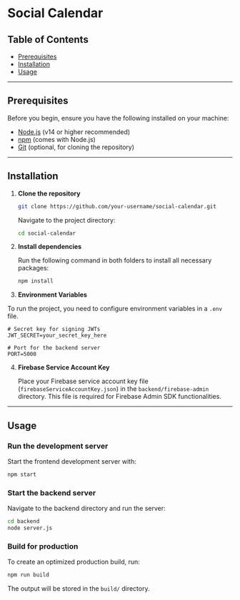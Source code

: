 # Social Calendar

## Table of Contents

- [Prerequisites](#prerequisites)
- [Installation](#installation)
- [Usage](#usage)
---

## Prerequisites

Before you begin, ensure you have the following installed on your machine:

- [Node.js](https://nodejs.org/) (v14 or higher recommended)
- [npm](https://www.npmjs.com/) (comes with Node.js)
- [Git](https://git-scm.com/) (optional, for cloning the repository)

---

## Installation

1. **Clone the repository**

   ```bash
   git clone https://github.com/your-username/social-calendar.git
   ```

   Navigate to the project directory:

   ```bash
   cd social-calendar
   ```
2. **Install dependencies**

   Run the following command in both folders to install all necessary packages:

   ```bash
   npm install
   ```
3. **Environment Variables**

  To run the project, you need to configure environment variables in a `.env` file.
  ```env
  # Secret key for signing JWTs
  JWT_SECRET=your_secret_key_here

  # Port for the backend server
  PORT=5000
  ```

4. **Firebase Service Account Key**

   Place your Firebase service account key file (`firebaseServiceAccountKey.json`) in the `backend/firebase-admin` directory. This file is required for Firebase Admin SDK functionalities.

---

## Usage

### Run the development server

Start the frontend development server with:

```bash
npm start
```

### Start the backend server

Navigate to the backend directory and run the server:

```bash
cd backend
node server.js
```

### Build for production

To create an optimized production build, run:

```bash
npm run build
```

The output will be stored in the `build/` directory.
